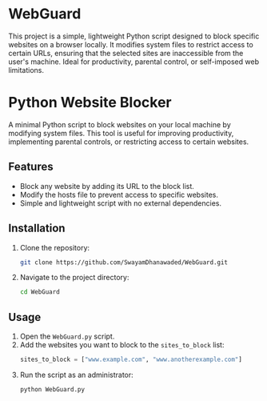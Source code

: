 # WebGuard
This project is a simple, lightweight Python script designed to block specific websites on a browser locally. It modifies system files to restrict access to certain URLs, ensuring that the selected sites are inaccessible from the user's machine. Ideal for productivity, parental control, or self-imposed web limitations.

# Python Website Blocker

A minimal Python script to block websites on your local machine by modifying system files. This tool is useful for improving productivity, implementing parental controls, or restricting access to certain websites.

## Features

- Block any website by adding its URL to the block list.
- Modify the hosts file to prevent access to specific websites.
- Simple and lightweight script with no external dependencies.

## Installation

1. Clone the repository:
    ```bash
    git clone https://github.com/SwayamDhanawaded/WebGuard.git
    ```
2. Navigate to the project directory:
    ```bash
    cd WebGuard
    ```

## Usage

1. Open the `WebGuard.py` script.
2. Add the websites you want to block to the `sites_to_block` list:
    ```python
    sites_to_block = ["www.example.com", "www.anotherexample.com"]
    ```
3. Run the script as an administrator:
    ```bash
    python WebGuard.py
    ```
